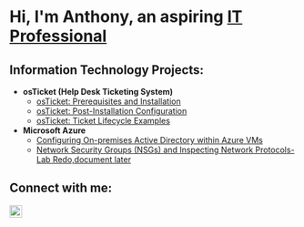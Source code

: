 <h1>Hi, I'm Anthony, an aspiring <a href="https://linkedin.com/in/anthonydbailey">IT Professional</a></h1>

<h2>  Information Technology Projects:</h2>

- <b>osTicket (Help Desk Ticketing System)</b>
  - [osTicket: Prerequisites and Installation](https://github.com/yearninlearnin/osticket-prereqs)
  - [osTicket: Post-Installation Configuration](https://github.com/yearninlearnin/post-install-config)
  - [osTicket: Ticket Lifecycle Examples](https://github.com/yearninlearnin/ticket-lifecycle)
- <b>Microsoft Azure</b>
  - [Configuring On-premises Active Directory within Azure VMs](https://github.com/yearninlearnin/configure-ad)
  - [Network Security Groups (NSGs) and Inspecting Network Protocols-Lab Redo,document later](https://github.com/yearninlearnin/azure-network-protocols)

<h2> Connect with me:</h2>

[<img align="left" alt="Josh | LinkedIn" width="22px" src="https://cdn.jsdelivr.net/npm/simple-icons@v3/icons/linkedin.svg" />][linkedin]


[linkedin]: https://linkedin.com/in/anthonydbailey
